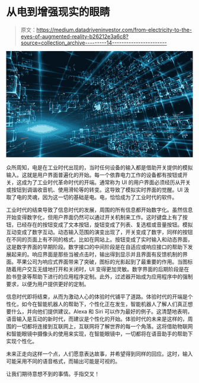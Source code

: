 # 从电到增强现实的眼睛

> 原文：<https://medium.datadriveninvestor.com/from-electricity-to-the-eyes-of-augmented-reality-b26212e3a6c8?source=collection_archive---------14----------------------->

![](img/53bdd8a6208f83c1b691018c68f0f300.png)

众所周知，电是在工业时代出现的，当时任何设备的输入都是借助开关提供的模拟输入。这就是用户界面普遍化的开始。每一个依靠电力工作的设备都有按钮或开关，这成为了工业时代革命时代的开端。通常称为 UI 的用户界面必须经历从开关或按钮到调谐收音机、使用滑轮等的转变。这导致了模拟实时界面的觉醒。UI 汲取了电的灵魂，因为这一切的基础是电。电，恰恰成为了工业时代的软件。

工业时代的结束导致了信息时代的发展，周围的所有信息都开始数字化。虽然信息开始变得数字化，但用户界面仍然可以通过开关机制来工作。这时键盘上有了按钮，已经存在的按钮变成了文本按钮，旋钮变成了列表、复选框或音量按钮。模拟互动变成了数字互动。动态输入范围的演变出现了，开关变成了数字，同样的按钮在不同的页面上有不同的格式，比如在网站上。按钮变成了实时输入和动态界面，这是数字界面的早期阶段。数字接口的中间阶段是在自适应或响应接口的帮助下发展起来的。响应界面是那些当被点击时，输出得到显示并且界面有反馈机制的界面。苹果公司为响应式界面带来了突破，图标的光影起到了最重要的作用。当图标随着用户交互无缝地打开和关闭时，UI 变得更加灵敏。数字界面的后期阶段是在脸书登录等帮助下进行的应用程序定制。此外，过滤器开始成为应用程序中的强制要求，以便为用户提供更好的定制。

信息时代即将结束，从而为激动人心的体验时代铺平了道路。体验时代的开端是个性化，如今在智能机器人的帮助下，个性化正在发生，智能机器人了解人们真正想要什么，并向他们提供建议。Alexa 和 Siri 可以作为最好的例子。这清楚地表明，语音输入是互动的新时代，而建议是个性化的开始。体验时代的未来是这样的，周围的一切都将连接到互联网上，互联网将了解世界的每一个角落。这将借助物联网和智能眼镜中摄像头的使用来实现，在智能眼镜中，一切都将在语音助手的帮助下实现个性化。

未来正走向这样一个点，人们愿意表达故事，并希望得到同样的回应。这时，输入可能采用不同的语音格式，而输出可能是可视的。

让我们期待意想不到的事情。手指交叉！